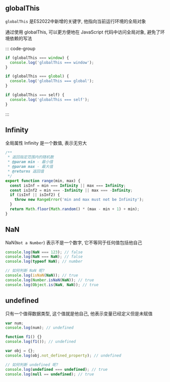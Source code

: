 ## globalThis

`globalThis` 是ES2022中新增的关键字, 他指向当前运行环境的全局对象

通过使用 globalThis, 可以更方便地在 JavaScript
代码中访问全局对象, 避免了环境依赖的写法

::: code-group

```js [浏览器环境]
if (globalThis === window) {
  console.log('globalThis === window');
}
```

```js [Node.js 环境]
if (globalThis === global) {
  console.log('globalThis === global');
}
```

```js [web worker 环境]
if (globalThis === self) {
  console.log('globalThis === self');
}
```

:::

## Infinity

全局属性 Infinity 是一个数值, 表示无穷大

```js
/**
 * 返回指定范围内的随机数
 * @param min - 最小值
 * @param max - 最大值
 * @returns 返回值
 */
export function range(min, max) {
  const isInf = min === Infinity || max === Infinity;
  const isInf2 = min === -Infinity || max === -Infinity;
  if (isInf || isInf2) {
    throw new RangeError('min and max must not be Infinity');
  }
  return Math.floor(Math.random() * (max - min + 1) + min);
}
```

## NaN

NaN(`Not a Number`) 表示不是一个数字, 它不等同于任何值包括他自己

```js
console.log(NaN === 123); // false
console.log(NaN === NaN); // false
console.log(typeof NaN); // number

// 如何判断 NaN 呢?
console.log(isNaN(NaN)); // true
console.log(Number.isNaN(NaN)); // true
console.log(Object.is(NaN, NaN)); // true
```

## undefined

只有一个值得数据类型, 这个值就是他自己, 他表示变量已经定义但是未赋值

```js
var num;
console.log(num); // undefined

function f1() {}
console.log(f1()); // undefined

var obj = {};
console.log(obj.not_defined_property); // undefined

// 如何判断 undefined 呢?
console.log(undefined === undefined); // true
console.log(null == undefined); // true
```
